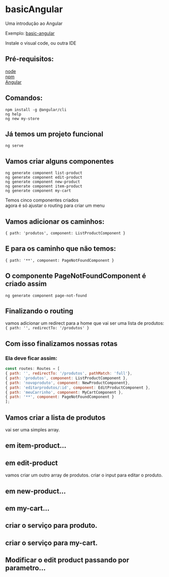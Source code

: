 # basicAngular  
Uma introdução ao Angular   


Exemplo: [basic-angular](https://basic-angular.herokuapp.com/)


Instale o visual code, ou outra IDE

## Pré-requisitos:  
[node](https://nodejs.org/en/)  
[npm](https://www.npmjs.com/)  
[Angular](https://angular.io/)

## Comandos: 
`npm install -g @angular/cli`  
`ng help`  
`ng new my-store`

## Já temos um projeto funcional  
`ng serve`

## Vamos criar alguns componentes  
`ng generate component list-product`  
`ng generate component edit-product`  
`ng generate component new-product`  
`ng generate component item-product`  
`ng generate component my-cart`  

Temos cinco componentes criados  
agora é só ajustar o routing para criar um menu

## Vamos adicionar os caminhos:  
`{ path: 'produtos', component: ListProductComponent }`

## E para os caminho que não temos:  
`{ path: '**', component: PageNotFoundComponent }`

## O componente PageNotFoundComponent é criado assim  
`ng generate component page-not-found`

## Finalizando o routing  
vamos adicionar um redirect para a home que vai ser uma lista de produtos:  
`{ path: '', redirectTo: '/produtos' }`

## Com isso finalizamos nossas rotas
### Ela deve ficar assim:

```javascript
const routes: Routes = [  
{ path: '', redirectTo: '/produtos', pathMatch: 'full'},  
{ path: 'produtos', component: ListProductComponent },  
{ path: 'novoproduto', component: NewProductComponent},  
{ path: 'editarprodutos/:id', component: EditProductComponent },  
{ path: 'meuCarrinho', component: MyCartComponent },  
{ path: '**', component: PageNotFoundComponent }
];
```  

## Vamos criar a lista de produtos
vai ser uma simples array.

## em item-product...

## em edit-product 
vamos criar um outro array de produtos.
criar o input para editar o produto.

## em new-product...
## em my-cart...

## criar o serviço para produto.
## criar o serviço para my-cart.

## Modificar o edit product passando por parametro...

